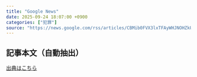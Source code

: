 ```yaml
---
title: "Google News"
date: 2025-09-24 18:07:00 +0900
categories: ["犯罪"]
source: "https://news.google.com/rss/articles/CBMib0FVX3lxTFAyWHJNOHZkUUdhUGZBeERWRnZYMlRjeEJrbnItR1lnZ2p5YnJLUWZMLXFXTi11ckdSaVRQVmQzcVZLQnNObDdReVBjZG5KbmpRSVV6d3pVUW5hbWtaemtVY3VHYTJZSmtUeksxV0xYOA?oc=5"
---
```


## 記事本文（自動抽出）
<body class="y0K44d EA71Tc" id="readabilityBody"></body>

[出典はこちら](https://news.google.com/rss/articles/CBMib0FVX3lxTFAyWHJNOHZkUUdhUGZBeERWRnZYMlRjeEJrbnItR1lnZ2p5YnJLUWZMLXFXTi11ckdSaVRQVmQzcVZLQnNObDdReVBjZG5KbmpRSVV6d3pVUW5hbWtaemtVY3VHYTJZSmtUeksxV0xYOA?oc=5)
